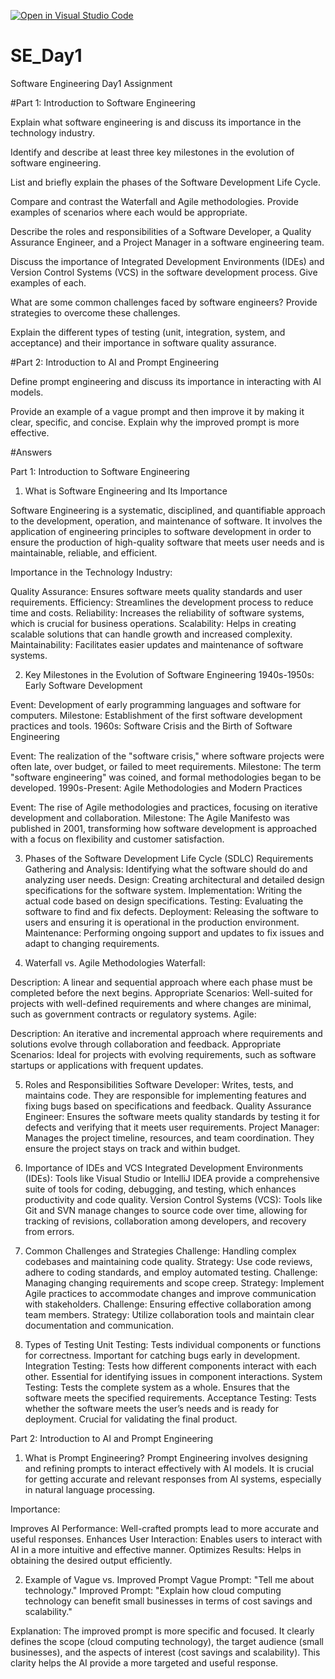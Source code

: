 [![Open in Visual Studio Code](https://classroom.github.com/assets/open-in-vscode-2e0aaae1b6195c2367325f4f02e2d04e9abb55f0b24a779b69b11b9e10269abc.svg)](https://classroom.github.com/online_ide?assignment_repo_id=15611176&assignment_repo_type=AssignmentRepo)
# SE_Day1
Software Engineering Day1 Assignment

#Part 1: Introduction to Software Engineering

Explain what software engineering is and discuss its importance in the technology industry.



Identify and describe at least three key milestones in the evolution of software engineering.


List and briefly explain the phases of the Software Development Life Cycle.


Compare and contrast the Waterfall and Agile methodologies. Provide examples of scenarios where each would be appropriate.


Describe the roles and responsibilities of a Software Developer, a Quality Assurance Engineer, and a Project Manager in a software engineering team.


Discuss the importance of Integrated Development Environments (IDEs) and Version Control Systems (VCS) in the software development process. Give examples of each.


What are some common challenges faced by software engineers? Provide strategies to overcome these challenges.


Explain the different types of testing (unit, integration, system, and acceptance) and their importance in software quality assurance.


#Part 2: Introduction to AI and Prompt Engineering





Define prompt engineering and discuss its importance in interacting with AI models.



Provide an example of a vague prompt and then improve it by making it clear, specific, and concise. Explain why the improved prompt is more effective.

#Answers

Part 1: Introduction to Software Engineering
1. What is Software Engineering and Its Importance
   
Software Engineering is a systematic, disciplined, and quantifiable approach to the development, operation, and maintenance of software. It involves the application of engineering principles to software development in order to ensure the production of high-quality software that meets user needs and is maintainable, reliable, and efficient.

Importance in the Technology Industry:

Quality Assurance: Ensures software meets quality standards and user requirements.
Efficiency: Streamlines the development process to reduce time and costs.
Reliability: Increases the reliability of software systems, which is crucial for business operations.
Scalability: Helps in creating scalable solutions that can handle growth and increased complexity.
Maintainability: Facilitates easier updates and maintenance of software systems.

2. Key Milestones in the Evolution of Software Engineering
1940s-1950s: Early Software Development

Event: Development of early programming languages and software for computers.
Milestone: Establishment of the first software development practices and tools.
1960s: Software Crisis and the Birth of Software Engineering

Event: The realization of the "software crisis," where software projects were often late, over budget, or failed to meet requirements.
Milestone: The term "software engineering" was coined, and formal methodologies began to be developed.
1990s-Present: Agile Methodologies and Modern Practices

Event: The rise of Agile methodologies and practices, focusing on iterative development and collaboration.
Milestone: The Agile Manifesto was published in 2001, transforming how software development is approached with a focus on flexibility and customer satisfaction.

3. Phases of the Software Development Life Cycle (SDLC)
Requirements Gathering and Analysis: Identifying what the software should do and analyzing user needs.
Design: Creating architectural and detailed design specifications for the software system.
Implementation: Writing the actual code based on design specifications.
Testing: Evaluating the software to find and fix defects.
Deployment: Releasing the software to users and ensuring it is operational in the production environment.
Maintenance: Performing ongoing support and updates to fix issues and adapt to changing requirements.

4. Waterfall vs. Agile Methodologies
Waterfall:

Description: A linear and sequential approach where each phase must be completed before the next begins.
Appropriate Scenarios: Well-suited for projects with well-defined requirements and where changes are minimal, such as government contracts or regulatory systems.
Agile:

Description: An iterative and incremental approach where requirements and solutions evolve through collaboration and feedback.
Appropriate Scenarios: Ideal for projects with evolving requirements, such as software startups or applications with frequent updates.


5. Roles and Responsibilities
Software Developer: Writes, tests, and maintains code. They are responsible for implementing features and fixing bugs based on specifications and feedback.
Quality Assurance Engineer: Ensures the software meets quality standards by testing it for defects and verifying that it meets user requirements.
Project Manager: Manages the project timeline, resources, and team coordination. They ensure the project stays on track and within budget.


6. Importance of IDEs and VCS
Integrated Development Environments (IDEs): Tools like Visual Studio or IntelliJ IDEA provide a comprehensive suite of tools for coding, debugging, and testing, which enhances productivity and code quality.
Version Control Systems (VCS): Tools like Git and SVN manage changes to source code over time, allowing for tracking of revisions, collaboration among developers, and recovery from errors.


8. Common Challenges and Strategies
Challenge: Handling complex codebases and maintaining code quality.
Strategy: Use code reviews, adhere to coding standards, and employ automated testing.
Challenge: Managing changing requirements and scope creep.
Strategy: Implement Agile practices to accommodate changes and improve communication with stakeholders.
Challenge: Ensuring effective collaboration among team members.
Strategy: Utilize collaboration tools and maintain clear documentation and communication.


9. Types of Testing
Unit Testing: Tests individual components or functions for correctness. Important for catching bugs early in development.
Integration Testing: Tests how different components interact with each other. Essential for identifying issues in component interactions.
System Testing: Tests the complete system as a whole. Ensures that the software meets the specified requirements.
Acceptance Testing: Tests whether the software meets the user’s needs and is ready for deployment. Crucial for validating the final product.


Part 2: Introduction to AI and Prompt Engineering
1. What is Prompt Engineering?
Prompt Engineering involves designing and refining prompts to interact effectively with AI models. It is crucial for getting accurate and relevant responses from AI systems, especially in natural language processing.

Importance:

Improves AI Performance: Well-crafted prompts lead to more accurate and useful responses.
Enhances User Interaction: Enables users to interact with AI in a more intuitive and effective manner.
Optimizes Results: Helps in obtaining the desired output efficiently.


2. Example of Vague vs. Improved Prompt
Vague Prompt: "Tell me about technology."
Improved Prompt: "Explain how cloud computing technology can benefit small businesses in terms of cost savings and scalability."

Explanation: The improved prompt is more specific and focused. It clearly defines the scope (cloud computing technology), the target audience (small businesses), and the aspects of interest (cost savings and scalability). This clarity helps the AI provide a more targeted and useful response.

